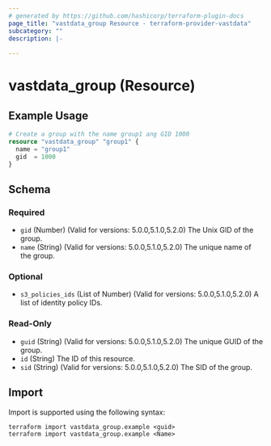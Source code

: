 ```yaml
---
# generated by https://github.com/hashicorp/terraform-plugin-docs
page_title: "vastdata_group Resource - terraform-provider-vastdata"
subcategory: ""
description: |-
  
---
```


# vastdata_group (Resource)



## Example Usage

```terraform
# Create a group with the name group1 ang GID 1000
resource "vastdata_group" "group1" {
  name = "group1"
  gid  = 1000
}
```

<!-- schema generated by tfplugindocs -->
## Schema

### Required

- `gid` (Number) (Valid for versions: 5.0.0,5.1.0,5.2.0) The Unix GID of the group.
- `name` (String) (Valid for versions: 5.0.0,5.1.0,5.2.0) The unique name of the group.

### Optional

- `s3_policies_ids` (List of Number) (Valid for versions: 5.0.0,5.1.0,5.2.0) A list of identity policy IDs.

### Read-Only

- `guid` (String) (Valid for versions: 5.0.0,5.1.0,5.2.0) The unique GUID of the group.
- `id` (String) The ID of this resource.
- `sid` (String) (Valid for versions: 5.0.0,5.1.0,5.2.0) The SID of the group.

## Import

Import is supported using the following syntax:

```shell
terraform import vastdata_group.example <guid>
terraform import vastdata_group.example <Name>
```
